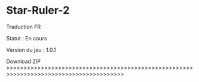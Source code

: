 # Star-Ruler-2
Traduction FR

Statut : En cours

Version du jeu : 1.0.1

Download ZIP >>>>>>>>>>>>>>>>>>>>>>>>>>>>>>>>>>>>>>>>>>>>>>>>>>>>>>>>>>>>>>>>>>>>>>>>>>>>>>>>>>>>>>>>
